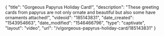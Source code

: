 {
    "title": "Gorgeous Papyrus Holiday Card!",
    "description": "These greeting cards from papyrus are not only ornate and beautiful but also some have ornaments attached!",
    "videoid": "185143831",
    "date_created": "1543954663",
    "date_modified": "1546466796",
    "type": "captivate",
    "layout": "video",
    "url": "\/v\/gorgeous-papyrus-holiday-card\/185143831"
}